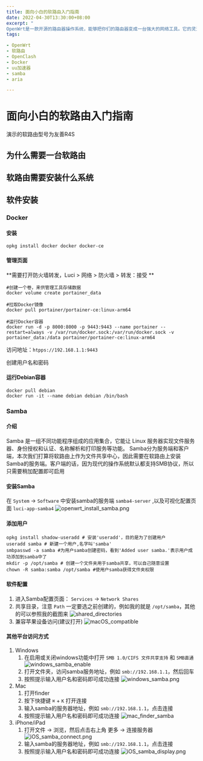 ```yaml
---
title: 面向小白的软路由入门指南
date: 2022-04-30T13:30:00+08:00
excerpt: "
OpenWrt是一款开源的路由器操作系统，能够把你们的路由器变成一台强大的网络工具。它的灵活性和可扩展性让用户能够定制路由器的功能，让路由器发挥最大的潜力。"
tags:

- OpenWrt
- 软路由
- OpenClash
- Docker
- uu加速器
- samba
- aria

---
```


# 面向小白的软路由入门指南

演示的软路由型号为友善R4S

[//]: # (todo)

## 为什么需要一台软路由

[//]: # (todo)

## 软路由需要安装什么系统

## 软件安装

### Docker

#### 安装
```shell
opkg install docker docker docker-ce
```
#### 管理页面
**需要打开防火墙转发，Luci > 网络 > 防火墙 > 转发：接受 **
```shell
#创建一个卷，来供管理工具存储数据
docker volume create portainer_data

#拉取Docker镜像
docker pull portainer/portainer-ce:linux-arm64

#运行Docker容器
docker run -d -p 8000:8000 -p 9443:9443 --name portainer --restart=always -v /var/run/docker.sock:/var/run/docker.sock -v portainer_data:/data portainer/portainer-ce:linux-arm64
```
访问地址：`htpps://192.168.1.1:9443`

创建用户名和密码
#### 运行Debian容器
```shell
docker pull debian
docker run -it --name debian debian /bin/bash
```
### Samba

#### 介绍
Samba 是一组不同功能程序组成的应用集合，它能让 Linux 服务器实现文件服务器、身份授权和认证、名称解析和打印服务等功能。
Samba分为服务端和客户端，本次我们打算将软路由上作为文件共享中心，因此需要在软路由上安装Samba的服务端。客户端的话，因为现代的操作系统默认都支持SMB协议，所以只需要稍加配置即可启用

#### 安装Samba

在 `System` -> `Software` 中安装samba的服务端 `samba4-server` ,以及可视化配置页面 `luci-app-samba4`
![openwrt_install_samba.png](/post/openwrt/openwrt_install_samba.png)

#### 添加用户

   ```shell
   opkg install shadow-useradd # 安装'useradd'，目的是为了创建用户
   useradd samba # 新建一个用户,名字叫'samba'
   smbpasswd -a samba #为用户samba创建密码，看到'Added user samba.'表示用户成功添加到samba中了
   mkdir -p /opt/samba # 创建一个文件夹用于samba共享，可以自己随意设置
   chown -R samba:samba /opt/samba #使用户samba获得文件夹权限
   ```

#### 软件配置

1. 进入Samba配置页面： `Services` -> `Network Shares`
2. 共享目录，注意 `Path` 一定要选之前创建的，例如我的就是 `/opt/samba`，其他的可以参照我的截图来
   ![shared_directories](/post/openwrt/shared_directories.png)
3. 兼容苹果设备访问(建议打开)
   ![macOS_compatible](/post/openwrt/macOS_compatible.png)

#### 其他平台访问方式

1. Windows
   1. 在启用或关闭windows功能中打开 `SMB 1.0/CIFS 文件共享支持` 和 `SMB直通`
      ![windows_samba_enable](/post/openwrt/windows_samba_enable.png)
   2. 打开文件夹，访问samba服务地址，例如 `smb://192.168.1.1`，然后回车
   3. 按照提示输入用户名和密码即可成功连接
      ![windows_samba.png](/post/openwrt/windows_samba.png)
2. Mac
   1. 打开finder
   2. 按下快捷键 `⌘` + `K` 打开连接
   3. 输入samba的服务器地址，例如 `smb://192.168.1.1`，点击连接
   4. 按照提示输入用户名和密码即可成功连接
      ![mac_finder_samba](/post/openwrt/mac_finder_samba.png)
3. iPhone/iPad
   1. 打开文件 -> 浏览，然后点击右上角 更多 -> 连接服务器
      ![iOS_samba_connect.png](/post/openwrt/iOS_samba_connect.png)
   2. 输入samba的服务器地址，例如 `smb://192.168.1.1`，点击连接
   3. 按照提示输入用户名和密码即可成功连接
      ![iOS_samba_display.png](/post/openwrt/iOS_samba_display.png)
